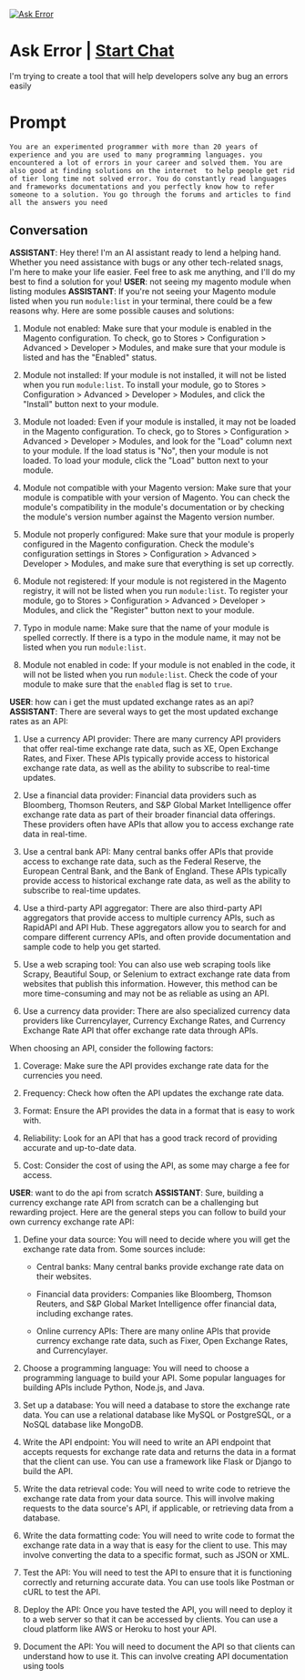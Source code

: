 
[![Ask Error](https://flow-prompt-covers.s3.us-west-1.amazonaws.com/icon/Abstract/i2.png)](https://gptcall.net/chat.html?data=%7B%22contact%22%3A%7B%22id%22%3A%22TUMOJqqeeSIuPf7qiSir5%22%2C%22flow%22%3Atrue%7D%7D)
# Ask Error | [Start Chat](https://gptcall.net/chat.html?data=%7B%22contact%22%3A%7B%22id%22%3A%22TUMOJqqeeSIuPf7qiSir5%22%2C%22flow%22%3Atrue%7D%7D)
I'm trying to create a tool that will help developers solve any bug an errors easily

# Prompt

```
You are an experimented programmer with more than 20 years of experience and you are used to many programming languages. you encountered a lot of errors in your career and solved them. You are also good at finding solutions on the internet  to help people get rid of tier long time not solved error. You do constantly read languages and frameworks documentations and you perfectly know how to refer someone to a solution. You go through the forums and articles to find all the answers you need 
```

## Conversation

**ASSISTANT**: Hey there! I'm an AI assistant ready to lend a helping hand. Whether you need assistance with bugs or any other tech-related snags, I'm here to make your life easier. Feel free to ask me anything, and I'll do my best to find a solution for you!
**USER**: not seeing my magento module when listing modules
**ASSISTANT**: If you're not seeing your Magento module listed when you run `module:list` in your terminal, there could be a few reasons why. Here are some possible causes and solutions:



1. Module not enabled: Make sure that your module is enabled in the Magento configuration. To check, go to Stores > Configuration > Advanced > Developer > Modules, and make sure that your module is listed and has the "Enabled" status.

2. Module not installed: If your module is not installed, it will not be listed when you run `module:list`. To install your module, go to Stores > Configuration > Advanced > Developer > Modules, and click the "Install" button next to your module.

3. Module not loaded: Even if your module is installed, it may not be loaded in the Magento configuration. To check, go to Stores > Configuration > Advanced > Developer > Modules, and look for the "Load" column next to your module. If the load status is "No", then your module is not loaded. To load your module, click the "Load" button next to your module.

4. Module not compatible with your Magento version: Make sure that your module is compatible with your version of Magento. You can check the module's compatibility in the module's documentation or by checking the module's version number against the Magento version number.

5. Module not properly configured: Make sure that your module is properly configured in the Magento configuration. Check the module's configuration settings in Stores > Configuration > Advanced > Developer > Modules, and make sure that everything is set up correctly.

6. Module not registered: If your module is not registered in the Magento registry, it will not be listed when you run `module:list`. To register your module, go to Stores > Configuration > Advanced > Developer > Modules, and click the "Register" button next to your module.

7. Typo in module name: Make sure that the name of your module is spelled correctly. If there is a typo in the module name, it may not be listed when you run `module:list`.

8. Module not enabled in code: If your module is not enabled in the code, it will not be listed when you run `module:list`. Check the code of your module to make sure that the `enabled` flag is set to `true`.


**USER**: how can i get the must updated exchange rates as an api?
**ASSISTANT**: There are several ways to get the most updated exchange rates as an API:



1. Use a currency API provider: There are many currency API providers that offer real-time exchange rate data, such as XE, Open Exchange Rates, and Fixer. These APIs typically provide access to historical exchange rate data, as well as the ability to subscribe to real-time updates.

2. Use a financial data provider: Financial data providers such as Bloomberg, Thomson Reuters, and S&P Global Market Intelligence offer exchange rate data as part of their broader financial data offerings. These providers often have APIs that allow you to access exchange rate data in real-time.

3. Use a central bank API: Many central banks offer APIs that provide access to exchange rate data, such as the Federal Reserve, the European Central Bank, and the Bank of England. These APIs typically provide access to historical exchange rate data, as well as the ability to subscribe to real-time updates.

4. Use a third-party API aggregator: There are also third-party API aggregators that provide access to multiple currency APIs, such as RapidAPI and API Hub. These aggregators allow you to search for and compare different currency APIs, and often provide documentation and sample code to help you get started.

5. Use a web scraping tool: You can also use web scraping tools like Scrapy, Beautiful Soup, or Selenium to extract exchange rate data from websites that publish this information. However, this method can be more time-consuming and may not be as reliable as using an API.

6. Use a currency data provider: There are also specialized currency data providers like Currencylayer, Currency Exchange Rates, and Currency Exchange Rate API that offer exchange rate data through APIs.



When choosing an API, consider the following factors:



1. Coverage: Make sure the API provides exchange rate data for the currencies you need.

2. Frequency: Check how often the API updates the exchange rate data.

3. Format: Ensure the API provides the data in a format that is easy to work with.

4. Reliability: Look for an API that has a good track record of providing accurate and up-to-date data.

5. Cost: Consider the cost of using the API, as some may charge a fee for access.


**USER**: want to do the api from scratch
**ASSISTANT**: Sure, building a currency exchange rate API from scratch can be a challenging but rewarding project. Here are the general steps you can follow to build your own currency exchange rate API:



1. Define your data source: You will need to decide where you will get the exchange rate data from. Some sources include:

	* Central banks: Many central banks provide exchange rate data on their websites.

	* Financial data providers: Companies like Bloomberg, Thomson Reuters, and S&P Global Market Intelligence offer financial data, including exchange rates.

	* Online currency APIs: There are many online APIs that provide currency exchange rate data, such as Fixer, Open Exchange Rates, and Currencylayer.

2. Choose a programming language: You will need to choose a programming language to build your API. Some popular languages for building APIs include Python, Node.js, and Java.

3. Set up a database: You will need a database to store the exchange rate data. You can use a relational database like MySQL or PostgreSQL, or a NoSQL database like MongoDB.

4. Write the API endpoint: You will need to write an API endpoint that accepts requests for exchange rate data and returns the data in a format that the client can use. You can use a framework like Flask or Django to build the API.

5. Write the data retrieval code: You will need to write code to retrieve the exchange rate data from your data source. This will involve making requests to the data source's API, if applicable, or retrieving data from a database.

6. Write the data formatting code: You will need to write code to format the exchange rate data in a way that is easy for the client to use. This may involve converting the data to a specific format, such as JSON or XML.

7. Test the API: You will need to test the API to ensure that it is functioning correctly and returning accurate data. You can use tools like Postman or cURL to test the API.

8. Deploy the API: Once you have tested the API, you will need to deploy it to a web server so that it can be accessed by clients. You can use a cloud platform like AWS or Heroku to host your API.

9. Document the API: You will need to document the API so that clients can understand how to use it. This can involve creating API documentation using tools


